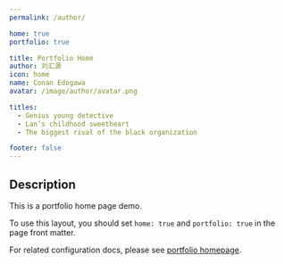 ```yaml
---
permalink: /author/

home: true
portfolio: true

title: Portfolio Home
author: 刘汇源
icon: home
name: Conan Edogawa
avatar: /image/author/avatar.png

titles:
  - Genius young detective
  - Lan’s childhood sweetheart
  - The biggest rival of the black organization

footer: false
---
```


## Description

This is a portfolio home page demo.

To use this layout, you should set `home: true` and `portfolio: true` in the page front matter.

For related configuration docs, please see [portfolio homepage](https://theme-hope.vuejs.press/guide/blog/home.html#portfolio-style-homepage).
